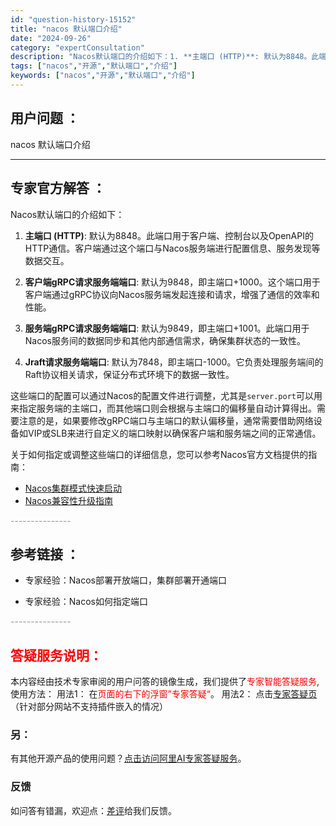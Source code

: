 ```yaml
---
id: "question-history-15152"
title: "nacos 默认端口介绍"
date: "2024-09-26"
category: "expertConsultation"
description: "Nacos默认端口的介绍如下：1. **主端口 (HTTP)**: 默认为8848。此端口用于客户端、控制台以及OpenAPI的HTTP通信。客户端通过这个端口与Nacos服务端进行配置信息、服务发现等数据交互。2. **客户端gRPC请求服务端端口**: 默认为9848，即主端口+1000。这个端"
tags: ["nacos","开源","默认端口","介绍"]
keywords: ["nacos","开源","默认端口","介绍"]
---
```


## 用户问题 ： 
 nacos 默认端口介绍  

---------------
## 专家官方解答 ：

Nacos默认端口的介绍如下：

1. **主端口 (HTTP)**: 默认为8848。此端口用于客户端、控制台以及OpenAPI的HTTP通信。客户端通过这个端口与Nacos服务端进行配置信息、服务发现等数据交互。

2. **客户端gRPC请求服务端端口**: 默认为9848，即主端口+1000。这个端口用于客户端通过gRPC协议向Nacos服务端发起连接和请求，增强了通信的效率和性能。

3. **服务端gRPC请求服务端端口**: 默认为9849，即主端口+1001。此端口用于Nacos服务间的数据同步和其他内部通信需求，确保集群状态的一致性。

4. **Jraft请求服务端端口**: 默认为7848，即主端口-1000。它负责处理服务端间的Raft协议相关请求，保证分布式环境下的数据一致性。

这些端口的配置可以通过Nacos的配置文件进行调整，尤其是`server.port`可以用来指定服务端的主端口，而其他端口则会根据与主端口的偏移量自动计算得出。需要注意的是，如果要修改gRPC端口与主端口的默认偏移量，通常需要借助网络设备如VIP或SLB来进行自定义的端口映射以确保客户端和服务端之间的正常通信。

关于如何指定或调整这些端口的详细信息，您可以参考Nacos官方文档提供的指南：
- [Nacos集群模式快速启动](https://nacos.io/docs/latest/guide/admin/cluster-mode-quick-start/)
- [Nacos兼容性升级指南](https://nacos.io/docs/latest/upgrading/200-compatibility/)


<font color="#949494">---------------</font> 


## 参考链接 ：

* 专家经验：Nacos部署开放端口，集群部署开通端口 
 
 * 专家经验：Nacos如何指定端口 


 <font color="#949494">---------------</font> 
 


## <font color="#FF0000">答疑服务说明：</font> 

本内容经由技术专家审阅的用户问答的镜像生成，我们提供了<font color="#FF0000">专家智能答疑服务</font>,使用方法：
用法1： 在<font color="#FF0000">页面的右下的浮窗”专家答疑“</font>。
用法2： 点击[专家答疑页](https://answer.opensource.alibaba.com/docs/intro)（针对部分网站不支持插件嵌入的情况）
### 另：


有其他开源产品的使用问题？[点击访问阿里AI专家答疑服务](https://answer.opensource.alibaba.com/docs/intro)。
### 反馈
如问答有错漏，欢迎点：[差评](https://ai.nacos.io/user/feedbackByEnhancerGradePOJOID?enhancerGradePOJOId=15162)给我们反馈。
